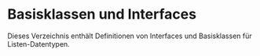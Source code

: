# Basisklassen und Interfaces

Dieses Verzeichnis enthält Definitionen von Interfaces und Basisklassen für
Listen-Datentypen.
